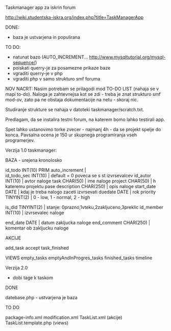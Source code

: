 Taskmanager app za iskrin forum

http://wiki.studentska-iskra.org/index.php?title=TaskManagerApp

DONE:
   - baza je ustvarjena in populirana

TO DO:
   - natunat bazo (AUTO_INCREMENT... http://www.mysqltutorial.org/mysql-sequence/)
   - poiskati querry-je za posamezne prikaze baze
   - vgraditi querry-je v php
   - vgraditi php v samo strukturo smf foruma

NOV NACRT:
Nasim potrebam se prilagodi mod TO-DO LIST (nahaja se v mapi to-do).
Naloga je zahtevnejsa kot se zdi - treba je znat strukturo smf mod-ov, zato pa ne obstaja dokumentacije na netu - skoraj nic.

Studiranje strukture se nahaja v datoteki taskmanager/scratch.txt.

Predlagam, da se instalira testni forum, na katerem bomo lahko testirali app.

Spet lahko ustanovimo torke zvecer - najmanj 4h - da se projekt spelje do konca. Pavsalna ocena je 150 ur skupnega programiranja vseh programerjev.

Verzija 1.0 taskmanager:

BAZA - urejena kronolosko 

id_todo       INT(10) PRIM auto_increment   |  
id_todo_sec   INT(10)                       |  default = 0 poveca se s st izvrsevalcev
id_autor      INT(10)                       |  avtor naloge
task          CHAR(50)                      |  ime naloge
project       CHAR(50)                      |  h kateremu projektu pase
description   CHAR(250)                     |  opis naloge
start_date    DATE                          |  kdaj je treba nalogo zaceti izvrsevati
duedate       DATE                          |  rok
priority      TINYINT(2)                    |  0 - low, 1 - normal, 2 - high

is_did        TINYINT(2)                    |  stanje: 0prazno,1vteku,2zakljuceno,3preklic
id_member     INT(10)                       |  izvrsevalec naloge

end_date      DATE                          |  datum zakljucka naloge
end_comment   CHAR(250)                     |  komentar ob zakljucku naloge

AKCIJE

 add_task
 accept
 task_finished

VIEWS
 empty_tasks
 emptyAndInProgres_tasks
 finished_tasks
 timeline


Verzija 2.0
 - dobi tage k taskom

DONE

  datebase.php  - ustvarjena je baza

TO DO
  
  package-info.xml
  modification.xml
  TaskList.xml      (akcije)
  TaskList.template.php   (views)